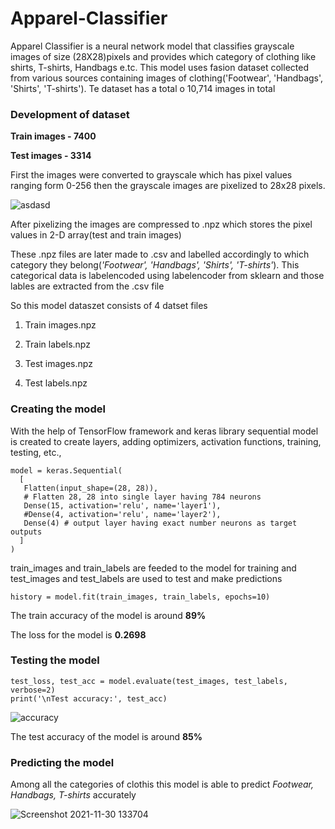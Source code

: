 # Apparel-Classifier
Apparel Classifier is a neural network model that classifies grayscale images of size (28X28)pixels and provides which category of clothing like shirts, T-shirts, Handbags e.tc.
This model uses fasion dataset collected from various sources containing images of clothing('Footwear', 'Handbags', 'Shirts', 'T-shirts'). Te dataset has a total o 10,714 images in total
### Development of dataset
**Train images - 7400**

**Test images - 3314**

First the images were converted to grayscale which has pixel values ranging form 0-256 then the grayscale images are pixelized to 28x28 pixels.

![asdasd](https://user-images.githubusercontent.com/76273604/144009265-23e47207-6ae6-4efb-8d01-f18478810a10.png)

After pixelizing the images are compressed to .npz which stores the pixel values in 2-D array(test and train images) 

These .npz files are later made to .csv and labelled accordingly to which category they belong(_'Footwear', 'Handbags', 'Shirts', 'T-shirts'_). This categorical data is labelencoded using labelencoder from sklearn and those lables are extracted from the .csv file

So this model dataszet consists of 4 datset files

  1. Train images.npz
  
  2. Train labels.npz
  
  3. Test images.npz
  
  4. Test labels.npz
  
  ### Creating the model
  
  With the help of TensorFlow framework and keras library sequential model is created to create layers, adding optimizers, activation functions, training, testing, etc.,
  
  ```
model = keras.Sequential(
    [
     Flatten(input_shape=(28, 28)),
     # Flatten 28, 28 into single layer having 784 neurons
     Dense(15, activation='relu', name='layer1'),
     #Dense(4, activation='relu', name='layer2'),
     Dense(4) # output layer having exact number neurons as target outputs
    ]
)
  ```
  
 train_images and train_labels are feeded to the model for training and test_images and test_labels are used to test and make predictions
 
 ```
 history = model.fit(train_images, train_labels, epochs=10)
 
 ```
 The train accuracy of the model is around **89%**
 
 The loss for the model is **0.2698**
 
 ### Testing the model
 ```
 test_loss, test_acc = model.evaluate(test_images, test_labels, verbose=2)
print('\nTest accuracy:', test_acc)
 ```
 
 ![accuracy](https://user-images.githubusercontent.com/76273604/144008903-9f358f7d-ef8b-4a6a-95c1-ebaf820d2f34.png)

 The test accuracy of the model is around **85%**
 
 ### Predicting the model
 Among all the categories of clothis this model is able to predict _Footwear, Handbags, T-shirts_ accurately
 
 ![Screenshot 2021-11-30 133704](https://user-images.githubusercontent.com/76273604/144009088-004c3554-f447-4609-a305-58015fd1f35c.png)
